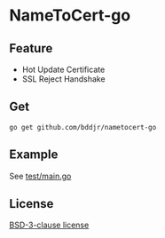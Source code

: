 # NameToCert-go

## Feature
- Hot Update Certificate
- SSL Reject Handshake

## Get
```
go get github.com/bddjr/nametocert-go
```

## Example
See [test/main.go](test/main.go)  

## License
[BSD-3-clause license](LICENSE.txt)  
